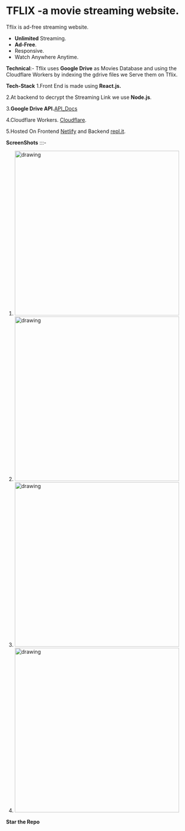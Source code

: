 # TFLIX -a movie streaming website.

Tflix is ad-free streaming website.
- **Unlimited** Streaming.
- **Ad-Free**.
- Responsive.
- Watch Anywhere Anytime.

**Technical**:-
Tflix uses **Google Drive** as Movies Database and using the Cloudflare Workers by indexing the gdrive files we Serve them on Tflix.

**Tech-Stack**
1.Front End is made using **React.js.**

2.At backend to decrypt the Streaming Link we use **Node.js**.

3.**Google Drive API.**[API_Docs](https://developers.google.com/drive/api/v3/about-sdk)

4.Cloudflare Workers. [Cloudflare](https://workers.cloudflare.com/).

5.Hosted On Frontend [Netlify](https://netlify.com) and Backend [repl.it](https://repl.it).

**ScreenShots**      :::-
1. <img src="https://i.ibb.co/nnx0nXg/Screenshot-270.png" alt="drawing" width="450"/>
2. <img src="https://i.ibb.co/zHvRnLc/Screenshot-271.png" alt="drawing" width="450"/>
3. <img src="https://i.ibb.co/nnx0nXg/Screenshot-272.png" alt="drawing" width="450"/>
4. <img src="https://i.ibb.co/nnx0nXg/Screenshot-273.png" alt="drawing" width="450"/>

**Star the Repo**





